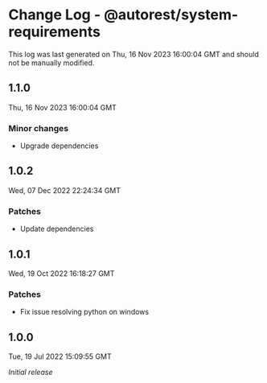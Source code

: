 # Change Log - @autorest/system-requirements

This log was last generated on Thu, 16 Nov 2023 16:00:04 GMT and should not be manually modified.

## 1.1.0
Thu, 16 Nov 2023 16:00:04 GMT

### Minor changes

- Upgrade dependencies

## 1.0.2
Wed, 07 Dec 2022 22:24:34 GMT

### Patches

- Update dependencies

## 1.0.1
Wed, 19 Oct 2022 16:18:27 GMT

### Patches

- Fix issue resolving python on windows

## 1.0.0
Tue, 19 Jul 2022 15:09:55 GMT

_Initial release_

